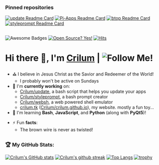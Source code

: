 
### Pinned repositories
[![update Readme Card](https://github-readme-stats.vercel.app/api/pin/?username=Crilum&repo=update&theme=algolia&show_owner=1)](https://github.com/Crilum/update)
[![Pi-Apps Readme Card](https://github-readme-stats.vercel.app/api/pin/?username=Botspot&repo=pi-apps&theme=algolia&show_owner=1)](https://github.com/Botspot/pi-apps)
[![btop Readme Card](https://github-readme-stats.vercel.app/api/pin/?username=aristocratos&repo=btop&theme=algolia&show_owner=1)](https://github.com/aristocratos/btop)
[![styleprompt Readme Card](https://github-readme-stats.vercel.app/api/pin/?username=Crilum&repo=styleprompt&theme=algolia&show_owner=1)](https://github.com/Botspot/styleprompt)


##

![Awesome Badges](https://img.shields.io/badge/badges-awesome-green.svg) [![Open Source? Yes!](https://badgen.net/badge/Open%20Source%20%3F/Yes%21/blue?icon=github)](https://github.com/Crilum/update) [![Hits](https://hits.seeyoufarm.com/api/count/incr/badge.svg?url=https%3A%2F%2Fgithub.com%2FCrilum%2FCrilum&count_bg=%234FDDC3&title_bg=%23555555&icon=&icon_color=%23E7E7E7&title=Views&edge_flat=false)](https://hits.seeyoufarm.com)


#  Hi there 👋, I'm [Crilum](https://crilum.tk) | ![Follow Me!](https://img.shields.io/github/followers/Crilum.svg?style=social&label=Follow&maxAge=2592000)
- ⛪ I believe in Jesus Christ as the Savior and Redeemer of the World!
  - I probably won't be active on Sundays
- 🔭 I'm **currently working** on:
  - [Crilum/update](https://github.com/Crilum/update), a bash script that helps you update your apps
  - [Crilum/styleprompt](https://github.com/Crilum/styleprompt), a bash prompt creator
  - [Crilum/websh](https://websh.crilum.tk), a web powered shell emulator
  - [crilum.tk](https://crilum.tk) ([Crilum/crilum.github.io](https://github.com/Crilum/crilum.github.io)), my website. mostly a fun toy...
- 🌱 I'm learning **Bash**, **JavaScript**, and **Python** (along with **PyQt5**)!
<!--- 👯 I’m a **contributor** on [Botspot/pi-apps](https://github.com/Botspot/pi-apps)-->
<!--- 💬  ![**anything**](https://img.shields.io/badge/Ask%20me-anything-1abc9c.svg) [Raspberry Pi](https://raspberrypi.org) related!-->
<!--- 📫 How to **reach** me: Create an issue on [Crilum/Crilum](https://github.com/Crilum/Crilum)!-->
- ⚡ Fun **facts**:
  - The brown wire is never as twisted!

##
   
### 🏆 My GitHub Stats:
[![Crilum's GitHub stats](https://github-readme-stats.vercel.app/api?username=Crilum&show_icons=true&theme=algolia
)]() [![Crilum's github streak](https://github-readme-streak-stats.herokuapp.com/?user=Crilum&theme=algolia)](https://github.com/DenverCoder1/github-readme-streak-stats) [![Top Langs](https://github-readme-stats.vercel.app/api/top-langs/?username=Crilum&theme=algolia)]()
[![trophy](https://github-profile-trophy.vercel.app/?username=Crilum&theme=algolia&no-frame=false)](https://github.com/ryo-ma/github-profile-trophy)
